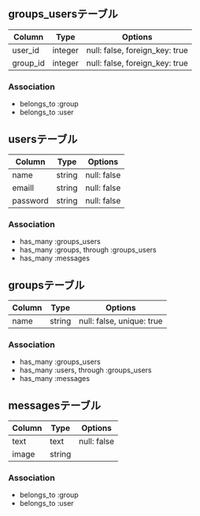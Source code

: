 
## groups_usersテーブル

|Column|Type|Options|
|------|----|-------|
|user_id|integer|null: false, foreign_key: true|
|group_id|integer|null: false, foreign_key: true|

### Association
- belongs_to :group
- belongs_to :user



## usersテーブル

|Column|Type|Options|
|------|----|-------|
|name|string|null: false|
|emaill|string|null: false|
|password|string|null: false|

### Association
- has_many :groups_users
- has_many :groups, through :groups_users
- has_many :messages



## groupsテーブル

|Column|Type|Options|
|------|----|-------|
|name|string|null: false, unique: true|

### Association
- has_many :groups_users
- has_many :users, through :groups_users
- has_many :messages




## messagesテーブル

|Column|Type|Options|
|------|----|-------|
|text|text|null: false|
|image|string||

### Association
- belongs_to :group
- belongs_to :user